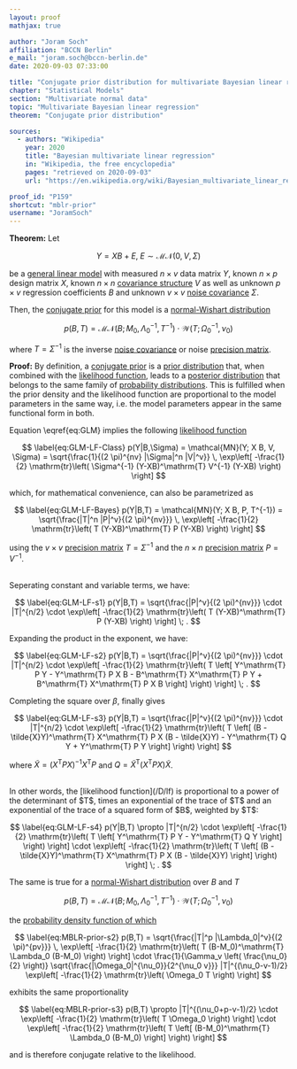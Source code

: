```yaml
---
layout: proof
mathjax: true

author: "Joram Soch"
affiliation: "BCCN Berlin"
e_mail: "joram.soch@bccn-berlin.de"
date: 2020-09-03 07:33:00

title: "Conjugate prior distribution for multivariate Bayesian linear regression"
chapter: "Statistical Models"
section: "Multivariate normal data"
topic: "Multivariate Bayesian linear regression"
theorem: "Conjugate prior distribution"

sources:
  - authors: "Wikipedia"
    year: 2020
    title: "Bayesian multivariate linear regression"
    in: "Wikipedia, the free encyclopedia"
    pages: "retrieved on 2020-09-03"
    url: "https://en.wikipedia.org/wiki/Bayesian_multivariate_linear_regression#Conjugate_prior_distribution"

proof_id: "P159"
shortcut: "mblr-prior"
username: "JoramSoch"
---
```



**Theorem:** Let

$$ \label{eq:GLM}
Y = X B + E, \; E \sim \mathcal{MN}(0, V, \Sigma)
$$

be a [general linear model](/D/glm) with measured $n \times v$ data matrix $Y$, known $n \times p$ design matrix $X$, known $n \times n$ [covariance structure](/D/matn) $V$ as well as unknown $p \times v$ regression coefficients $B$ and unknown $v \times v$ [noise covariance](/D/matn) $\Sigma$.

Then, the [conjugate prior](/D/prior-conj) for this model is a [normal-Wishart distribution](/D/nw)

$$ \label{eq:GLM-NW-prior}
p(B,T) = \mathcal{MN}(B; M_0, \Lambda_0^{-1}, T^{-1}) \cdot \mathcal{W}(T; \Omega_0^{-1}, \nu_0)
$$

where $T = \Sigma^{-1}$ is the inverse [noise covariance](/D/covmat) or noise [precision matrix](/D/precmat).


**Proof:** By definition, a [conjugate prior](/D/prior-conj) is a [prior distribution](/D/prior) that, when combined with the [likelihood function](/D/lf), leads to a [posterior distribution](/D/post) that belongs to the same family of [probability distributions](/D/dist). This is fulfilled when the prior density and the likelihood function are proportional to the model parameters in the same way, i.e. the model parameters appear in the same functional form in both.

Equation \eqref{eq:GLM} implies the following [likelihood function](/D/lf)

$$ \label{eq:GLM-LF-Class}
p(Y|B,\Sigma) = \mathcal{MN}(Y; X B, V, \Sigma) = \sqrt{\frac{1}{(2 \pi)^{nv} |\Sigma|^n |V|^v}} \, \exp\left[ -\frac{1}{2} \mathrm{tr}\left( \Sigma^{-1} (Y-XB)^\mathrm{T} V^{-1} (Y-XB) \right) \right]
$$

which, for mathematical convenience, can also be parametrized as

$$ \label{eq:GLM-LF-Bayes}
p(Y|B,T) = \mathcal{MN}(Y; X B, P, T^{-1}) = \sqrt{\frac{|T|^n |P|^v}{(2 \pi)^{nv}}} \, \exp\left[ -\frac{1}{2} \mathrm{tr}\left( T (Y-XB)^\mathrm{T} P (Y-XB) \right) \right]
$$

using the $v \times v$ [precision matrix](/D/precmat) $T = \Sigma^{-1}$ and the $n \times n$ [precision matrix](/D/precmat) $P = V^{-1}$.

<br>
Seperating constant and variable terms, we have:

$$ \label{eq:GLM-LF-s1}
p(Y|B,T) = \sqrt{\frac{|P|^v}{(2 \pi)^{nv}}} \cdot |T|^{n/2} \cdot \exp\left[ -\frac{1}{2} \mathrm{tr}\left( T (Y-XB)^\mathrm{T} P (Y-XB) \right) \right] \; .
$$

Expanding the product in the exponent, we have:

$$ \label{eq:GLM-LF-s2}
p(Y|B,T) = \sqrt{\frac{|P|^v}{(2 \pi)^{nv}}} \cdot |T|^{n/2} \cdot \exp\left[ -\frac{1}{2} \mathrm{tr}\left( T \left[ Y^\mathrm{T} P Y - Y^\mathrm{T} P X B - B^\mathrm{T} X^\mathrm{T} P Y + B^\mathrm{T} X^\mathrm{T} P X B \right] \right) \right] \; .
$$

Completing the square over $\beta$, finally gives

$$ \label{eq:GLM-LF-s3}
p(Y|B,T) = \sqrt{\frac{|P|^v}{(2 \pi)^{nv}}} \cdot |T|^{n/2} \cdot \exp\left[ -\frac{1}{2} \mathrm{tr}\left( T \left[ (B - \tilde{X}Y)^\mathrm{T} X^\mathrm{T} P X (B - \tilde{X}Y) - Y^\mathrm{T} Q Y + Y^\mathrm{T} P Y \right] \right) \right]
$$

where $\tilde{X} = \left( X^\mathrm{T} P X \right)^{-1} X^\mathrm{T} P$ and $Q = \tilde{X}^\mathrm{T} \left( X^\mathrm{T} P X \right) \tilde{X}$.

<br>
In other words, the [likelihood function](/D/lf) is proportional to a power of the determinant of $T$, times an exponential of the trace of $T$ and an exponential of the trace of a squared form of $B$, weighted by $T$:

$$ \label{eq:GLM-LF-s4}
p(Y|B,T) \propto |T|^{n/2} \cdot \exp\left[ -\frac{1}{2} \mathrm{tr}\left( T \left[ Y^\mathrm{T} P Y - Y^\mathrm{T} Q Y \right] \right) \right] \cdot \exp\left[ -\frac{1}{2} \mathrm{tr}\left( T \left[ (B - \tilde{X}Y)^\mathrm{T} X^\mathrm{T} P X (B - \tilde{X}Y) \right] \right) \right] \; .
$$

The same is true for a [normal-Wishart distribution](/D/nw) over $B$ and $T$

$$ \label{eq:MBLR-prior-s1}
p(B,T) = \mathcal{MN}(B; M_0, \Lambda_0^{-1}, T^{-1}) \cdot \mathcal{W}(T; \Omega_0^{-1}, \nu_0)
$$

the [probability density function of which](/P/nw-pdf)

$$ \label{eq:MBLR-prior-s2}
p(B,T) = \sqrt{\frac{|T|^p |\Lambda_0|^v}{(2 \pi)^{pv}}} \, \exp\left[ -\frac{1}{2} \mathrm{tr}\left( T (B-M_0)^\mathrm{T} \Lambda_0 (B-M_0) \right) \right] \cdot \frac{1}{\Gamma_v \left( \frac{\nu_0}{2} \right)} \sqrt{\frac{|\Omega_0|^{\nu_0}}{2^{\nu_0 v}}} |T|^{(\nu_0-v-1)/2} \exp\left[ -\frac{1}{2} \mathrm{tr}\left( \Omega_0 T \right) \right]
$$

exhibits the same proportionality

$$ \label{eq:MBLR-prior-s3}
p(B,T) \propto |T|^{(\nu_0+p-v-1)/2} \cdot \exp\left[ -\frac{1}{2} \mathrm{tr}\left( T \Omega_0 \right) \right] \cdot \exp\left[ -\frac{1}{2} \mathrm{tr}\left( T \left[ (B-M_0)^\mathrm{T} \Lambda_0 (B-M_0) \right] \right) \right]
$$

and is therefore conjugate relative to the likelihood.